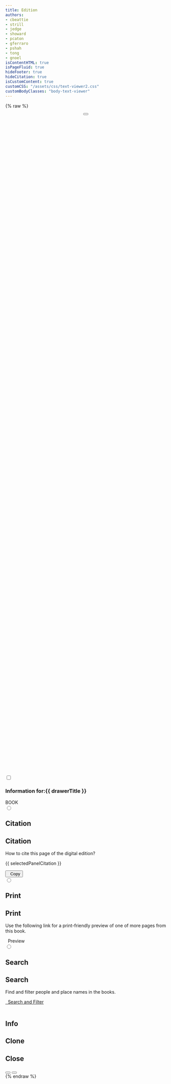 ```yaml
---
title: Edition
authors:
- cbeattie
- strill
- jedge
- showard
- pcaton
- gferraro
- pshah
- tong
- gnoel
isContentHTML: true
isPageFluid: true
hideFooter: true
hideCitation: true
isCustomContent: true
customCSS: "/assets/css/text-viewer2.css"
customBodyClasses: "body-text-viewer"
---
```


{% raw %}

<template id="vue-panel-selector">
  <div class="select-dropdown">
    {{ tooltip }}
    <!-- removed id="image_switcher" -->
    <select aria-label="image switcher" @change="$parent.onChangeSelector(panel, controlKey)"
      v-model="panel.selections[controlKey]">
      <option v-for="(title, id) in panel.selectors[controlKey]" :value="id" v-html="title"></option>
    </select>
    <i class="fas fa-caret-down"></i>
  </div>
</template>

<section id="text-viewer">

  <div id="image-modal" :class="{'modal': true, 'is-active': !!image.title}">
    <div class="modal-background" @click="onClickCloseImageModal"></div>
    <div class="modal-card">
      <header class="modal-card-head">
        <p class="modal-card-title" v-html="image.title"></p>
        <button class="delete" aria-label="close" @click="onClickCloseImageModal"></button>
      </header>
      <section class="modal-card-body">
        <div id="image-viewer" style="width: 100%; height: 50vh">
        </div>
      </section>
      <footer class="modal-card-foot" v-html="image.description">
      </footer>
    </div>
  </div>

  <input id="drawer-switch" type="checkbox" />

  <aside id="drawer" role="complementary">
    <h1><span>Information for:</span>{{ drawerTitle }}</h1>
    <div class="tabs">
      <label>BOOK</label>
      <!--TO: Commenting out for first release --
      <div class="tab">
        <input
          type="radio"
          id="tab-1"
          name="tab-group-1"
          checked>
        <label for="tab-1">
          <i class="fas fa-list"></i><h2>Legend</h2></label>
        <div class="content"> 
        <h2>Legend</h2>
  <div class="textblock">  
    <h3>Text block</h3>
  <ul>
    <li>Page title heading<br>
      <span>largest size, centred, bold font</span>
    </li>
    <li>Other headings and some dates<br>
      <span>medium size, centred, bold font</span>
    </li>
    <li>(Running) headers like dates <br>
      <span>medium size, centred, font</span>
    </li>
    <li>Blank page or lines<br>
      <span>grey brackets with information within</span>
    </li>
    <li>
      Page number in the author's original book<br><span>Number bottom left of display</span>
    </li>
    <li>
      Items are bracketed together<br><span>Curly bracket on the right of text</span>
    </li>  
      <li>
      Marginal comment<br><span>Displayed in left margin </span>
    </li>  
    </ul>
    <div class="transcription">  
    <h3>Transcription</h3>
  <ul>
    <li>Addition information added by the author<br>
      <span>text placed higher on a note icon</span>
    </li>
    <li>Thornton frequently uses the heart symbol instead of the word 'heart' in her books.<br>
      <span>Heart icon - a glyph or non-standard character</span>
    </li>
    <li>Physical Damage on page<br>
      <span>grey brackets with information of damage within (e.g. cut, tear, deletion)</span>
    </li> 
    <li>Text deleted by author<br>
      <span>strikethrough</span>
    </li>
    <li>Author's superscript for some letters <br>
      <span>superscript - small font size, text placed higher</span>
    </li>
    <li>visual elements/drawings by the author<br><span>gylphs</span>
    </li>
    </ul>
          </div>
        <div class="features">
    <h3>Discursive and Contextual Features </h3>
  <ul>
  <li>a person's name/monogram<br><span>cursive font (replicating handwriting)</span></li>
    <li>Entity (● Person) <br><span>dashed underline with circle at the </span></li>
    <li>Entity (⏷ Place) <br><span>dashed underline </span></li>
      <li>Entity (■ Event) <br><span>dashed underline </span></li>
      <li>Biblical reference <br><span>cross icon </span></li>
    </ul>
          </div>
      <div class="editorial">
    <h3>Editorial Interventions</h3>
  <ul>
  <li>Editorial Notes<br><span>note icon on side margin</span></li>
  <li>Glossary<br><span>double underline</span></li>
    <li>material interpreted as superfluous<br><span>dashed box around the material</span> </li>
      <li>page number missing from original book<br><span>Square brackets around number</span> </li>
    </ul>
          </div>  
        <div class="images">  
    <h3>Images</h3>
  <ul>
      <li>scanned image of page in the author's original book<br><span>image icon</span>
    </li>
    </ul>
          </div>  
        </div>
      </div>
      </div>
      -->
      <div class="tab">
        <input type="radio" id="tab-2" name="tab-group-1">
        <label for="tab-2">
          <i class="fas fa-quote-left"></i>
          <h2>Citation</h2>
        </label>
        <div class="content">
          <h2>Citation</h2>
          <p>How to cite this page of the digital edition?</p>
          <div class="citation">
            <p>{{ selectedPanelCitation }}</p>
            <button class="button is-secondary" @click="onClickCopyCitation()"><i class="far fa-copy"></i> &nbsp;
              Copy</button>
          </div>
        </div>
      </div>
      <div class="tab">
        <input type="radio" id="tab-3" name="tab-group-1">
        <label for="tab-3">
          <i class="fas fa-print"></i>
          <h2>Print</h2>
        </label>
        <div class="content">
          <h2>Print</h2>
          <p>
            Use the following link for a print-friendly preview of one of more pages from this book.
          </p>
          <a :href="getPrintURL()" class="button is-secondary"><i class="far fa-file-alt"></i>&nbsp; Preview</a>
        </div>
      </div>
      <div class="tab">
        <input type="radio" id="tab-4" name="tab-group-1">
        <label for="tab-4">
          <i class="fas fa-search"></i>
          <h2>Search</h2>
        </label>
        <div class="content">
          <h2>Search</h2>
          <p>Find and filter people and place names in the books.</p>
          <a href="/entities/" class="button is-secondary">
            <i class="fas fa-filter"></i> &nbsp; Search and Filter</a>
        </div>
      </div>
      <br>
      <!--TO: Commenting out for first release --
      <label>PAGE</label>
      <div class="tab">
        <input
          type="radio"
          id="tab-5"
          name="tab-group-1">
        <label for="tab-5">
          <i class="fas fa-pen-fancy"></i><h2>Editorial Notes</h2>
        </label>
        <div class="content">
        <h2>Editorial Notes</h2>
          <ul>
            <li>
              <span class="body">
                <span class="tei-p" data-tei="p">
                  A cross in the left hand margin: appears to be an "omission sign" or
                  "signe de renvoi". See Benjamin Neudorf and Yin Liu, 'Signes-de-Renvoi',
                  <span
                    class="tei-hi"
                    data-tei="hi"
                    data-tei-rend="italic">Architectures of the Book</span>, December 21, 2016,
                  <span
                    class="tei-ref"
                    data-tei="ref"
                    data-tei-target="https://drc.usask.ca/projects/archbook/signes_de_renvoi.php">https://drc.usask.ca/projects/archbook/signes_de_renvoi.php</span>.
                  It perhaps relates to material at the back of this book as the first entry there (page 186) relates to
                                                                    an incident in 1629.
                </span>
              </span>
            </li>
            <li>
              <span class="body">
                <span class="tei-p" data-tei="p">
                  Surfeit: 'Excessive consumption of food or drink; overindulgence in
                  eating or drinking; gluttony’,
                  <span
                    class="tei-hi"
                    data-tei="hi"
                    data-tei-rend="italic">OED</span>.
                </span>
              </span>
            </li>
            <li>
              <span class="body">
                <span class="tei-p" data-tei="p">
                  On seventeenth-century measles see Alan Dyer, ‘Epidemics of Measles in
                  a Seventeenth Century English Town’,
                  <span
                    class="tei-hi"
                    data-tei="hi"
                    data-tei-rend="italic">Local
                    Population Studies</span>
                  34 (1985): 35–45. In early use, ‘measles’ could denote various diseases
                  causing a red rash:
                  <span
                    class="tei-hi"
                    data-tei="hi"
                    data-tei-rend="italic">OED</span>.</span>
              </span>
            </li>
          </ul>
        </div>
      </div>
      <div class="tab">
        <input
          type="radio"
          id="tab-6"
          name="tab-group-1">
        <label for="tab-6">
          <i class="fas fa-shapes"></i><h2>Entities</h2>
        </label>
        <div class="content">
        <h2>Entities</h2>
          <p>Lorem ipsum dolor sit amet, consectetur adipiscing elit. Praesent nec consectetur nisi, non scelerisque
            justo. Aenean sed ultrices sem. Pellentesque non efficitur quam. Praesent nec odio egestas, aliquet nulla
                                            id, dapibus magna. Integer eu eros enim. Donec quis sapien vel metus ullamcorper dictum sit amet et mauris.
                                            Cras quam urna, tincidunt et ullamcorper tempus, condimentum eu nunc. Cum sociis natoque penatibus et magnis
                                            dis parturient montes, nascetur ridiculus mus. Vestibulum felis ex, tempor ac fringilla vitae, euismod
                                            ornare ante.</p>
          <p>Lorem ipsum dolor sit amet, consectetur adipiscing elit. Praesent nec consectetur nisi, non scelerisque
            justo. Aenean sed ultrices sem. Pellentesque non efficitur quam. Praesent nec odio egestas, aliquet nulla
                                            id, dapibus magna. Integer eu eros enim. Donec quis sapien vel metus ullamcorper dictum sit amet et mauris.
                                            Cras quam urna, tincidunt et ullamcorper tempus, condimentum eu nunc. Cum sociis natoque penatibus et magnis
                                            dis parturient montes, nascetur ridiculus mus. Vestibulum felis ex, tempor ac fringilla vitae, euismod
                                            ornare ante.</p>
          <p>Lorem ipsum dolor sit amet, consectetur adipiscing elit. Praesent nec consectetur nisi, non scelerisque
            justo. Aenean sed ultrices sem. Pellentesque non efficitur quam. Praesent nec odio egestas, aliquet nulla
                                            id, dapibus magna. Integer eu eros enim. Donec quis sapien vel metus ullamcorper dictum sit amet et mauris.
                                            Cras quam urna, tincidunt et ullamcorper tempus, condimentum eu nunc. Cum sociis natoque penatibus et magnis
                                            dis parturient montes, nascetur ridiculus mus. Vestibulum felis ex, tempor ac fringilla vitae, euismod
                                            ornare ante.</p>
          <p>Lorem ipsum dolor sit amet, consectetur adipiscing elit. Praesent nec consectetur nisi, non scelerisque
            justo. Aenean sed ultrices sem. Pellentesque non efficitur quam. Praesent nec odio egestas, aliquet nulla
                                            id, dapibus magna. Integer eu eros enim. Donec quis sapien vel metus ullamcorper dictum sit amet et mauris.
                                            Cras quam urna, tincidunt et ullamcorper tempus, condimentum eu nunc. Cum sociis natoque penatibus et magnis
                                            dis parturient montes, nascetur ridiculus mus. Vestibulum felis ex, tempor ac fringilla vitae, euismod
                                            ornare ante.</p>
        </div>
      </div>
      <div class="tab">
        <input
          type="radio"
          id="tab-7"
          name="tab-group-1">
        <label for="tab-7">
          <i class="fas fa-cross"></i><h2>Biblical Refererences</h2>
        </label>
        <div class="content">
        <h2>Biblical Refererences</h2>
          <p>Lorem ipsum dolor sit amet, consectetur adipiscing elit. Praesent nec consectetur nisi, non scelerisque
            justo. Aenean sed ultrices sem. Pellentesque non efficitur quam. Praesent nec odio egestas, aliquet nulla
                                            id, dapibus magna. Integer eu eros enim. Donec quis sapien vel metus ullamcorper dictum sit amet et mauris.
                                            Cras quam urna, tincidunt et ullamcorper tempus, condimentum eu nunc. Cum sociis natoque penatibus et magnis
                                            dis parturient montes, nascetur ridiculus mus. Vestibulum felis ex, tempor ac fringilla vitae, euismod
                                            ornare ante.</p>
          <p>Lorem ipsum dolor sit amet, consectetur adipiscing elit. Praesent nec consectetur nisi, non scelerisque
            justo. Aenean sed ultrices sem. Pellentesque non efficitur quam. Praesent nec odio egestas, aliquet nulla
                                            id, dapibus magna. Integer eu eros enim. Donec quis sapien vel metus ullamcorper dictum sit amet et mauris.
                                            Cras quam urna, tincidunt et ullamcorper tempus, condimentum eu nunc. Cum sociis natoque penatibus et magnis
                                            dis parturient montes, nascetur ridiculus mus. Vestibulum felis ex, tempor ac fringilla vitae, euismod
                                            ornare ante.</p>
          <p>Lorem ipsum dolor sit amet, consectetur adipiscing elit. Praesent nec consectetur nisi, non scelerisque
            justo. Aenean sed ultrices sem. Pellentesque non efficitur quam. Praesent nec odio egestas, aliquet nulla
                                            id, dapibus magna. Integer eu eros enim. Donec quis sapien vel metus ullamcorper dictum sit amet et mauris.
                                            Cras quam urna, tincidunt et ullamcorper tempus, condimentum eu nunc. Cum sociis natoque penatibus et magnis
                                            dis parturient montes, nascetur ridiculus mus. Vestibulum felis ex, tempor ac fringilla vitae, euismod
                                            ornare ante.</p>
          <p>Lorem ipsum dolor sit amet, consectetur adipiscing elit. Praesent nec consectetur nisi, non scelerisque
            justo. Aenean sed ultrices sem. Pellentesque non efficitur quam. Praesent nec odio egestas, aliquet nulla
                                            id, dapibus magna. Integer eu eros enim. Donec quis sapien vel metus ullamcorper dictum sit amet et mauris.
                                            Cras quam urna, tincidunt et ullamcorper tempus, condimentum eu nunc. Cum sociis natoque penatibus et magnis
                                            dis parturient montes, nascetur ridiculus mus. Vestibulum felis ex, tempor ac fringilla vitae, euismod
                                            ornare ante.</p>
        </div>
      </div>-->
    </div>
  </aside>
  <div class="panel-wrapper">
    <div class="panel" v-for="(panel, panelIdx) in panels">
      <nav class="panel-nav">
        <div>
          <panel-control :panel-idx="panelIdx" control-key="document"></panel-control>
          <panel-control :panel-idx="panelIdx" control-key="view"></panel-control>
        </div>
        <div class="icons">
          <div class="icon" @click="onClickInfo(panelIdx)">
            <label for="drawer-switch" id="drawer-toggle">
              <i class="fas fa-info-circle"></i>
              <h2>Info</h2>
            </label>
          </div>
          <!---->
          <!-- <div class="icon">
              <i class="fas fa-print"></i>
              <h2>Print</h2>
            </div> -->
          <div class="clone">
            <div class="icon is-hidden-mobile" v-if="canClonePanel" @click.stop.prevent="clonePanel(panelIdx)">
              <i class="far fa-clone"></i>
              <h2>Clone</h2>
            </div>
            <div class="icon" v-if="panels.length > 1" @click.stop.prevent="closePanel(panelIdx)">
              <i class="fas fa-times"></i>
              <h2>Close</h2>
            </div>
          </div>
        </div>
      </nav>
      <div class="panel-chunk">
        <div :class="'content '+getContentClasses(panel)" v-html="panel.responses.document">
        </div>
      </div>
      <nav class="panel-nav bottom">
        <div>
          <panel-control :panel-idx="panelIdx" control-key="locus"></panel-control>
        </div>
        <div>
          <button class="pagination" href="#" @click.stop.prevent="incrementLocus(panel, -1)"
            aria-label="previous page"><i class="fas fa-arrow-left"></i></button>
          <button class="pagination" href="#" @click.stop.prevent="incrementLocus(panel, 1)" aria-label="next page"><i
              class="fas fa-arrow-right"></i></button>
        </div>
      </nav>
    </div>
  </div>
</section>
{% endraw %}

<script src="/assets/node_modules/vue/dist/vue.global.js"></script>
<script src="/assets/node_modules/kdl-dts-client/index.js?ts={{ " now" | date: "%s" }}"></script>
<script src="/assets/js/text-viewer.js?ts={{ " now" | date: "%s" }}"></script>

<script src="https://cdnjs.cloudflare.com/ajax/libs/openseadragon/4.0.0/openseadragon.min.js"></script>